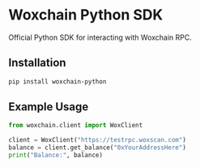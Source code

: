 # Woxchain Python SDK

Official Python SDK for interacting with Woxchain RPC.

## Installation

```bash
pip install woxchain-python
```

## Example Usage

```python
from woxchain.client import WoxClient

client = WoxClient("https://testrpc.woxscan.com")
balance = client.get_balance("0xYourAddressHere")
print("Balance:", balance)
```

